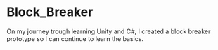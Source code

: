 # Block_Breaker
On my journey trough learning Unity and C#, I created a block breaker prototype so I can continue to learn the basics.
